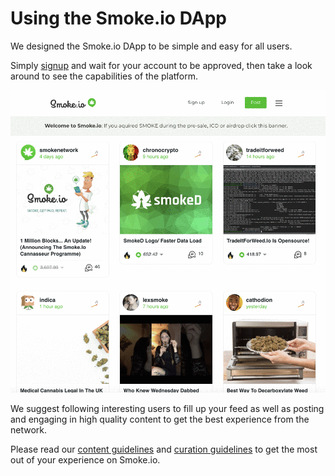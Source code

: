 # Using the Smoke.io DApp

We designed the Smoke.io DApp to be simple and easy for all users.

Simply [signup](https://smoke.io/pick_account) and wait for your account to be approved, then take a look around to see the capabilities of the platform.

![Smoke.io Dapp](./_media/smoke4.gif "")

We suggest following interesting users to fill up your feed as well as posting and engaging in high quality content to get the best experience from the network.

Please read our [content guidelines](contentguidelines.md) and [curation guidelines](curationguidelines.md) to get the most out of your experience on Smoke.io.
